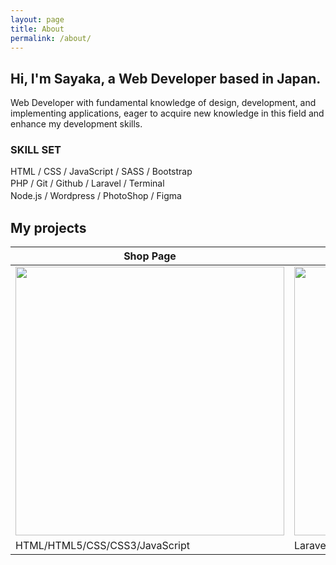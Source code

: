 ```yaml
---
layout: page
title: About
permalink: /about/
---
```


## Hi, I'm Sayaka, a Web Developer based in Japan.

Web Developer with fundamental knowledge of design, development, and implementing applications, eager to acquire new knowledge in this field and enhance my development skills.

### SKILL SET

HTML / CSS / JavaScript / SASS / Bootstrap   
PHP / Git / Github / Laravel / Terminal　   
Node.js / Wordpress / PhotoShop / Figma　　   


## My projects

|  Shop Page  |  task app  |
| ---- | ---- |
|  <img src="../image/portfolio1.jpg" width="430px">   |  <img src="../image/portfolio2.png" width="430px">   |
|  HTML/HTML5/CSS/CSS3/JavaScript  |  Laravel/PHP  |   

